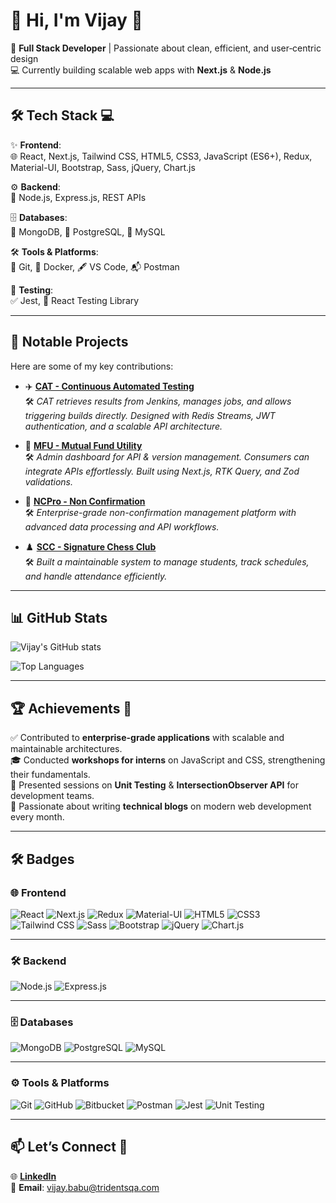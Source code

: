 # 👋 Hi, I'm Vijay 🚀
🎯 **Full Stack Developer** | Passionate about clean, efficient, and user‑centric design  
💻 Currently building scalable web apps with **Next.js** & **Node.js**

---

## 🛠 Tech Stack 💻
✨ **Frontend**:  
🌐 React, Next.js, Tailwind CSS, HTML5, CSS3, JavaScript (ES6+), Redux, Material-UI, Bootstrap, Sass, jQuery, Chart.js  

⚙️ **Backend**:  
🌱 Node.js, Express.js, REST APIs  

🗄️ **Databases**:  
🍃 MongoDB, 🐘 PostgreSQL, 🐬 MySQL  

🛠 **Tools & Platforms**:  
🐙 Git, 🐳 Docker, 🖋️ VS Code, 📬 Postman  

🧪 **Testing**:  
✅ Jest, 🧪 React Testing Library  

---

## 🚀 Notable Projects
Here are some of my key contributions:  

- ✈️ [**CAT - Continuous Automated Testing**](https://cat.stg.allegiantair.com/)  
  🛠 *CAT retrieves results from Jenkins, manages jobs, and allows triggering builds directly. Designed with Redis Streams, JWT authentication, and a scalable API architecture.*  

- 💸 [**MFU - Mutual Fund Utility**](https://apidocs.mfuindia.com/)  
  🛠 *Admin dashboard for API & version management. Consumers can integrate APIs effortlessly. Built using Next.js, RTK Query, and Zod validations.*  

- 🏢 [**NCPro - Non Confirmation**](https://www.ncpro.gbinternational.sg/)  
  🛠 *Enterprise-grade non-confirmation management platform with advanced data processing and API workflows.*  

- ♟️ [**SCC - Signature Chess Club**](https://scc-scms.com/)  
  🛠 *Built a maintainable system to manage students, track schedules, and handle attendance efficiently.*  

---

## 📊 GitHub Stats
![Vijay's GitHub stats](https://github-readme-stats.vercel.app/api?username=VijayTrident&show_icons=true&theme=radical&hide_border=true&count_private=true&include_all_commits=true)  

![Top Languages](https://github-readme-stats.vercel.app/api/top-langs/?username=VijayTrident&layout=compact&theme=radical&hide_border=true)

---

## 🏆 Achievements 🥇
✅ Contributed to **enterprise-grade applications** with scalable and maintainable architectures.  
🎓 Conducted **workshops for interns** on JavaScript and CSS, strengthening their fundamentals.  
🎤 Presented sessions on **Unit Testing** & **IntersectionObserver API** for development teams.  
📝 Passionate about writing **technical blogs** on modern web development every month.  

---

## 🛠 Badges  

### 🌐 Frontend
![React](https://img.shields.io/badge/React-20232A?style=for-the-badge&logo=react&logoColor=61DAFB)
![Next.js](https://img.shields.io/badge/Next.js-000000?style=for-the-badge&logo=next.js&logoColor=white)
![Redux](https://img.shields.io/badge/Redux-764ABC?style=for-the-badge&logo=redux&logoColor=white)
![Material-UI](https://img.shields.io/badge/MUI-007FFF?style=for-the-badge&logo=mui&logoColor=white)
![HTML5](https://img.shields.io/badge/HTML5-E34F26?style=for-the-badge&logo=html5&logoColor=white)
![CSS3](https://img.shields.io/badge/CSS3-1572B6?style=for-the-badge&logo=css3&logoColor=white)
![Tailwind CSS](https://img.shields.io/badge/Tailwind_CSS-38B2AC?style=for-the-badge&logo=tailwind-css&logoColor=white)
![Sass](https://img.shields.io/badge/Sass-CC6699?style=for-the-badge&logo=sass&logoColor=white)
![Bootstrap](https://img.shields.io/badge/Bootstrap-563D7C?style=for-the-badge&logo=bootstrap&logoColor=white)
![jQuery](https://img.shields.io/badge/jQuery-0769AD?style=for-the-badge&logo=jquery&logoColor=white)
![Chart.js](https://img.shields.io/badge/Chart.js-FF6384?style=for-the-badge&logo=chart.js&logoColor=white)

---

### 🛠 Backend
![Node.js](https://img.shields.io/badge/Node.js-339933?style=for-the-badge&logo=node.js&logoColor=white)
![Express.js](https://img.shields.io/badge/Express.js-000000?style=for-the-badge&logo=express&logoColor=white)

---

### 🗄️ Databases
![MongoDB](https://img.shields.io/badge/MongoDB-47A248?style=for-the-badge&logo=mongodb&logoColor=white)
![PostgreSQL](https://img.shields.io/badge/PostgreSQL-336791?style=for-the-badge&logo=postgresql&logoColor=white)
![MySQL](https://img.shields.io/badge/MySQL-4479A1?style=for-the-badge&logo=mysql&logoColor=white)

---

### ⚙️ Tools & Platforms
![Git](https://img.shields.io/badge/Git-F05032?style=for-the-badge&logo=git&logoColor=white)
![GitHub](https://img.shields.io/badge/GitHub-181717?style=for-the-badge&logo=github&logoColor=white)
![Bitbucket](https://img.shields.io/badge/Bitbucket-0052CC?style=for-the-badge&logo=bitbucket&logoColor=white)
![Postman](https://img.shields.io/badge/Postman-FF6C37?style=for-the-badge&logo=postman&logoColor=white)
![Jest](https://img.shields.io/badge/Jest-C21325?style=for-the-badge&logo=jest&logoColor=white)
![Unit Testing](https://img.shields.io/badge/Unit_Test-15C213?style=for-the-badge&logo=testing-library&logoColor=white)

---

## 📫 Let’s Connect 🤝
🌐 [**LinkedIn**](https://linkedin.com/in/yourname)  
📧 **Email**: [vijay.babu@tridentsqa.com](mailto:vijay.babu@tridentsqa.com)  
